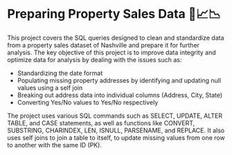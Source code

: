 # Preparing Property Sales Data 🏡📈📉

This project covers the SQL queries designed to clean and standardize data from a property sales dataset of Nashville and prepare it for further analysis. The key objective of this project is to improve data integrity and optimize data for analysis by dealing with the issues such as:

- Standardizing the date format
- Populating missing property addresses by identifying and updating null values using a self join
- Breaking out address data into individual columns (Address, City, State)
- Converting Yes/No values to Yes/No respectively

The project uses various SQL commands such as SELECT, UPDATE, ALTER TABLE, and CASE statements, as well as functions like CONVERT, SUBSTRING, CHARINDEX, LEN, ISNULL, PARSENAME, and REPLACE. It also uses self joins to join a table to itself, to update missing values from one row to another with the same ID (PK).
